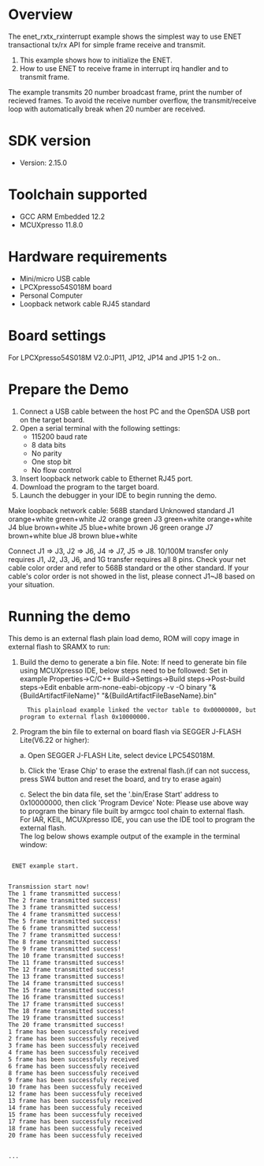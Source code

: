 Overview
========

The enet_rxtx_rxinterrupt example shows the simplest way to use ENET transactional tx/rx API for simple frame receive and transmit.

1. This example shows how to initialize the ENET.
2. How to use ENET to receive frame in interrupt irq handler and to transmit frame.

The example transmits 20 number broadcast frame, print the number of recieved frames. To avoid
the receive number overflow, the transmit/receive loop with automatically break when 20 number
are received.



SDK version
===========
- Version: 2.15.0

Toolchain supported
===================
- GCC ARM Embedded  12.2
- MCUXpresso  11.8.0

Hardware requirements
=====================
- Mini/micro USB cable
- LPCXpresso54S018M board
- Personal Computer
- Loopback network cable RJ45 standard

Board settings
==============
For LPCXpresso54S018M V2.0:JP11, JP12, JP14 and JP15 1-2 on.. 

Prepare the Demo
================
1.  Connect a USB cable between the host PC and the OpenSDA USB port on the target board.
2.  Open a serial terminal with the following settings:
    - 115200 baud rate
    - 8 data bits
    - No parity
    - One stop bit
    - No flow control
3.  Insert loopback network cable to Ethernet RJ45 port.
4.  Download the program to the target board.
5.  Launch the debugger in your IDE to begin running the demo.

Make loopback network cable:
      568B standard 	 Unknowed standard
J1    orange+white       green+white
J2    orange             green
J3    green+white        orange+white
J4    blue               brown+white
J5    blue+white         brown
J6    green              orange
J7	  brown+white        blue
J8    brown              blue+white

Connect J1 => J3, J2 => J6, J4 => J7, J5 => J8. 10/100M transfer only requires J1, J2, J3, J6, and 1G transfer requires all 8 pins.
Check your net cable color order and refer to 568B standard or the other standard. If your cable's color order is not showed in the list,
please connect J1~J8 based on your situation.

Running the demo
================
This demo is an external flash plain load demo, ROM will copy image in external flash to SRAMX to run:
1. Build the demo to generate a bin file.
   Note: If need to generate bin file using MCUXpresso IDE, below steps need to be followed:
         Set in example Properties->C/C++ Build->Settings->Build steps->Post-build steps->Edit
         enbable arm-none-eabi-objcopy -v -O binary "&{BuildArtifactFileName}" "&{BuildArtifactFileBaseName}.bin" 
         
         This plainload example linked the vector table to 0x00000000, but program to external flash 0x10000000.

2. Program the bin file to external on board flash via SEGGER J-FLASH Lite(V6.22 or higher):

   a. Open SEGGER J-FLASH Lite, select device LPC54S018M.

   b. Click the 'Erase Chip' to erase the extrenal flash.(if can not success, press SW4 button and reset the board, and try to erase again)

   c. Select the bin data file, set the '.bin/Erase Start' address to 0x10000000, then click 'Program Device'
Note: Please use above way to program the binary file built by armgcc tool chain to external flash. 
      For IAR, KEIL, MCUXpresso IDE, you can use the IDE tool to program the external flash.  
The log below shows example output of the example in the terminal window:
~~~~~~~~~~~~~~~~~~~~~~~~~~~~~~~~~~~

 ENET example start.


Transmission start now!
The 1 frame transmitted success!
The 2 frame transmitted success!
The 3 frame transmitted success!
The 4 frame transmitted success!
The 5 frame transmitted success!
The 6 frame transmitted success!
The 7 frame transmitted success!
The 8 frame transmitted success!
The 9 frame transmitted success!
The 10 frame transmitted success!
The 11 frame transmitted success!
The 12 frame transmitted success!
The 13 frame transmitted success!
The 14 frame transmitted success!
The 15 frame transmitted success!
The 16 frame transmitted success!
The 17 frame transmitted success!
The 18 frame transmitted success!
The 19 frame transmitted success!
The 20 frame transmitted success!
1 frame has been successfuly received
2 frame has been successfuly received
3 frame has been successfuly received
4 frame has been successfuly received
5 frame has been successfuly received
6 frame has been successfuly received
8 frame has been successfuly received
9 frame has been successfuly received
10 frame has been successfuly received
12 frame has been successfuly received
13 frame has been successfuly received
14 frame has been successfuly received
15 frame has been successfuly received
17 frame has been successfuly received
18 frame has been successfuly received
20 frame has been successfuly received


...

~~~~~~~~~~~~~~~~~~~~~~~~~~~~~~~~~~~
